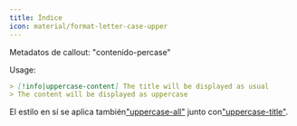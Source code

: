 ```yaml
---
title: Índice
icon: material/format-letter-case-upper
---
```


Metadatos de callout: "contenido-percase"

Usage:

```md
> [!info|uppercase-content] The title will be displayed as usual
> The content will be displayed as uppercase
```

El estilo en sí se aplica también["uppercase-all"](../combined-styling/page-14.md)
junto con["uppercase-title"](../title-styling/page-14.md).
